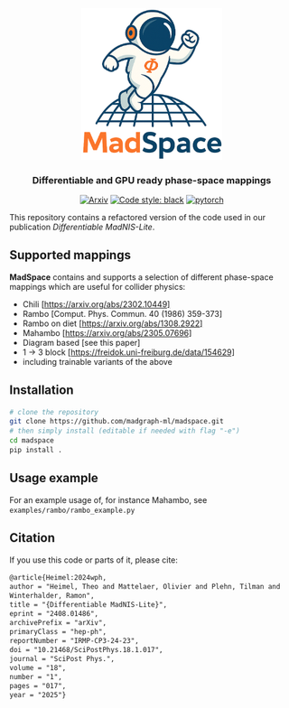<p align="center">
  <img src="docs/_static/logo-light.png" width="250", alt="MadNIS">
</p>

<h3 align="center">Differentiable and GPU ready phase-space mappings</h3>

<p align="center">
<a href="https://arxiv.org/abs/2408.01486"><img alt="Arxiv" src="https://img.shields.io/badge/arXiv-2408.01486-b31b1b.svg"></a>
<a href="https://github.com/psf/black"><img alt="Code style: black" src="https://img.shields.io/badge/code%20style-black-000000.svg"></a>
<a href="https://pytorch.org"><img alt="pytorch" src="https://img.shields.io/badge/PyTorch-2.0-DC583A.svg?style=flat&logo=pytorch"></a>
</p>

This repository contains a refactored version of the code used in our publication *Differentiable MadNIS-Lite*. 

## Supported mappings

**MadSpace** contains and supports a selection of different phase-space mappings which are useful for collider physics:
- Chili [https://arxiv.org/abs/2302.10449]
- Rambo [Comput. Phys. Commun. 40 (1986) 359-373]
- Rambo on diet [https://arxiv.org/abs/1308.2922]
- Mahambo [https://arxiv.org/abs/2305.07696]
- Diagram based [see this paper]
- 1 $\to$ 3  block [https://freidok.uni-freiburg.de/data/154629]
- including trainable variants of the above


## Installation

```sh
# clone the repository
git clone https://github.com/madgraph-ml/madspace.git
# then simply install (editable if needed with flag "-e")
cd madspace
pip install .
```

## Usage example

For an example usage of, for instance Mahambo, see `examples/rambo/rambo_example.py`

## Citation

If you use this code or parts of it, please cite:

    @article{Heimel:2024wph,
    author = "Heimel, Theo and Mattelaer, Olivier and Plehn, Tilman and Winterhalder, Ramon",
    title = "{Differentiable MadNIS-Lite}",
    eprint = "2408.01486",
    archivePrefix = "arXiv",
    primaryClass = "hep-ph",
    reportNumber = "IRMP-CP3-24-23",
    doi = "10.21468/SciPostPhys.18.1.017",
    journal = "SciPost Phys.",
    volume = "18",
    number = "1",
    pages = "017",
    year = "2025"}

